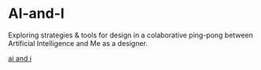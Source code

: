 # AI-and-I
Exploring strategies &amp; tools for design in a colaborative ping-pong between Artificial Intelligence and Me as a designer.

[ai and i](https://github.com/FelixPlastik/AI-and-I/blob/master/img/robot-metal-hand.jpg)

